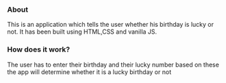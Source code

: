 ### About 
 This is an application which tells the user whether his birthday is lucky or not. It has been built using HTML,CSS and vanilla JS.
 
 ### How does it work?
 The user has to enter their birthday and their lucky number based on these the app will determine whether it is a lucky birthday or not
